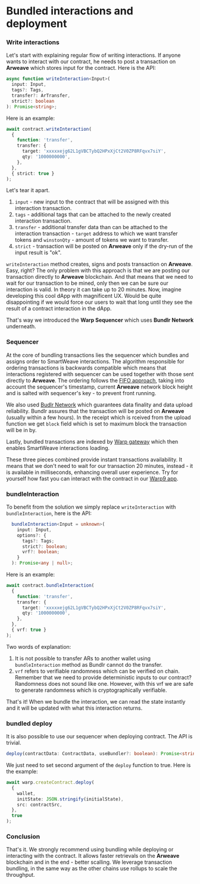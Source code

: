# Bundled interactions and deployment

### Write interactions

Let's start with explaining regular flow of writing interactions. If anyone wants to interact with our contract, he needs to post a transaction on **Arweave** which stores input for the contract. Here is the API:

```ts
async function writeInteraction<Input>(
  input: Input,
  tags?: Tags,
  transfer?: ArTransfer,
  strict?: boolean
): Promise<string>;
```

Here is an example:

```ts
await contract.writeInteraction(
  {
    function: 'transfer',
    transfer: {
      target: 'xxxxxejg62L1gVBCTybQ2HPxXjCt2V0ZP8RFqvx7siY',
      qty: '1000000000',
    },
  },
  { strict: true }
);
```

Let's tear it apart.

1. `input` - new input to the contract that will be assigned with this interaction transaction.
2. `tags` - additional tags that can be attached to the newly created interaction transaction.
3. `transfer` - additional transfer data than can be attached to the interaction transaction - `target` address to which we want transfer tokens and `winstonQty` - amount of tokens we want to transfer.
4. `strict` - transaction will be posted on **Arweave** only if the dry-run of the input result is "ok".

`writeInteraction` method creates, signs and posts transaction on **Arweave**. Easy, right? The only problem with this approach is that we are posting our transaction directly to **Arweave** blockchain. And that means that we need to wait for our transaction to be mined, only then we can be sure our interaction is valid. In theory it can take up to 20 minutes. Now, imagine developing this cool dApp with magnificent UX. Would be quite disappointing if we would force our users to wait that long until they see the result of a contract interaction in the dApp.

That's way we introduced the **Warp Sequencer** which uses **Bundlr Network** underneath.

### Sequencer

At the core of bundling transactions lies the sequencer which bundles and assigns order to SmartWeave interactions. The algorithm responsible for ordering transactions is backwards compatible which means that interactions registered with sequencer can be used together with those sent directly to **Arweave**. The ordering follows the [FIFO approach](https://www.investopedia.com/terms/f/fifo.asp), taking into account the sequencer's timestamp, current **Arweave** network block height and is salted with sequencer's key - to prevent front running.

We also used [Budlr Network](https://docs.bundlr.network/) which guarantees data finality and data upload reliability. Bundlr assures that the transaction will be posted on **Arweave** (usually within a few hours). In the receipt which is rceived from the upload function we get `block` field which is set to maximum block the transaction will be in by.

Lastly, bundled transactions are indexed by [Warp gateway](https://github.com/warp-contracts/gateway) which then enables SmartWeave interactions loading.

These three pieces combined provide instant transactions availability. It means that we don't need to wait for our transaction 20 minutes, instead - it is available in milliseconds, enhancing overall user experience. Try for yourself how fast you can interact with the contract in our [Warp9 app](https://warp9.warp.cc/).

### bundleInteraction

To benefit from the solution we simply replace `writeInteraction` with `bundleInteraction`, here is the API:

```ts
  bundleInteraction<Input = unknown>(
    input: Input,
    options?: {
      tags?: Tags;
      strict?: boolean;
      vrf?: boolean;
    }
  ): Promise<any | null>;
```

Here is an example:

```ts
await contract.bundleInteraction(
  {
    function: 'transfer',
    transfer: {
      target: 'xxxxxejg62L1gVBCTybQ2HPxXjCt2V0ZP8RFqvx7siY',
      qty: '1000000000',
    },
  },
  { vrf: true }
);
```

Two words of explanation:

1. It is not possible to transfer ARs to another wallet using `bundleInteraction` method as Bundlr cannot do the transfer.
2. `vrf` refers to verifiable randomness which can be verified on chain. Remember that we need to provide deterministic inputs to our contract? Randomness does not sound like one. However, with this vrf we are safe to generate randomness which is cryptographically verifiable.

That's it! When we bundle the interaction, we can read the state instantly and it will be updated with what this interaction returns.

### bundled deploy

It is also possible to use our sequencer when deploying contract. The API is trivial.

```ts
deploy(contractData: ContractData, useBundler?: boolean): Promise<string>;
```

We just need to set second argument of the `deploy` function to true. Here is the example:

```ts
await warp.createContract.deploy(
  {
    wallet,
    initState: JSON.stringify(initialState),
    src: contractSrc,
  },
  true
);
```

### Conclusion

That's it. We strongly recommend using bundling while deploying or interacting with the contract. It allows faster retrievals on the **Arweave** blockchain and in the end - better scalling. We leverage transaction bundling, in the same way as the other chains use rollups to scale the throughput.
